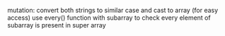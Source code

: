 mutation:
  convert both strings to similar case and cast to array (for easy access)
  use every() function with subarray to check every element of subarray is present in super array